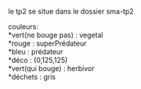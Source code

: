 le tp2 se situe dans le dossier sma-tp2

couleurs:  
	*vert(ne bouge pas) : vegetal  
	*rouge : superPrédateur  
	*bleu : prédateur  
	*déco : (0,125,125)  
	*vert(qui bouge) : herbivor  
	*déchets : gris  
